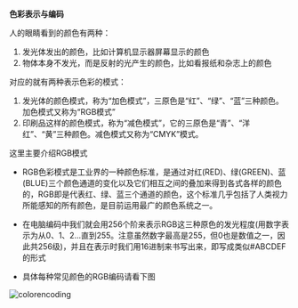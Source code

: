 **色彩表示与编码**

人的眼睛看到的颜色有两种： 
1. 发光体发出的颜色，比如计算机显示器屏幕显示的颜色
2. 物体本身不发光，而是反射的光产生的颜色，比如看报纸和杂志上的颜色 

对应的就有两种表示色彩的模式：
1. 发光体的颜色模式，称为“加色模式”，三原色是“红”、“绿”、“蓝”三种颜色。加色模式又称为“RGB模式”
2. 印刷品这样的颜色模式，称为“减色模式”，它的三原色是“青”、“洋红”、“黄”三种颜色。减色模式又称为“CMYK”模式。 

这里主要介绍RGB模式

 * RGB色彩模式是工业界的一种颜色标准，是通过对红(RED)、绿(GREEN)、蓝(BLUE)三个颜色通道的变化以及它们相互之间的叠加来得到各式各样的颜色的，RGB即是代表红、绿、蓝三个通道的颜色，这个标准几乎包括了人类视力所能感知的所有颜色，是目前运用最广的颜色系统之一。

 * 在电脑编码中我们就会用256个阶来表示RGB这三种原色的发光程度(用数字表示为从0、1、2…直到255。注意虽然数字最高是255，但0也是数值之一，因此共256级)，并且在表示时我们用16进制来书写出来，即写成类似#ABCDEF的形式

 * 具体每种常见颜色的RGB编码请看下图
 
 ![colorencoding](Colorencoding.gif)